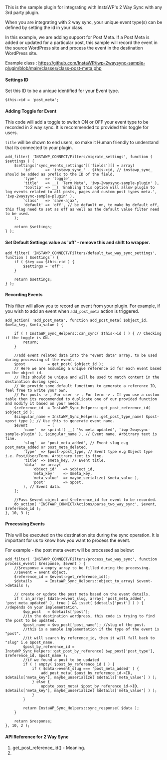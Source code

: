 This is the sample plugin for integrating with InstaWP's 2 Way Sync with any 3rd party plugin. 

When you are integrating with 2 way sync, your unique event type(s) can be defined by setting the id in your class. 

In this example, we are adding support for Post Meta. If a Post Meta is added or updated for a particular post, this sample will record the event in the source WordPress site and process the event in the destination WordPress site.

Example class : https://github.com/InstaWP/iwp-2waysync-sample-plugin/blob/main/classes/class-post-meta.php 

#### Settings ID

Set this ID to be a unique identified for your Event type. 

```
$this->id = 'post_meta';
```

#### Adding Toggle for Event

This code will add a toggle to switch ON or OFF your event type to be recorded in 2 way sync. It is recommended to provided this toggle for users. 

`title` will be shown to end users, so make it Human friendly to understand that its connected to your plugin. 

```
add_filter( 'INSTAWP_CONNECT/Filters/migrate_settings', function ( $settings ) {
    $settings['sync_events_settings']['fields'][] = array(
        'id'      => 'instawp_sync_' . $this->id, // instawp_sync_ should be added as prefix to the ID of the field.
        'type'    => 'toggle',
        'title'   => __( 'Term Meta', 'iwp-2waysync-sample-plugin' ),
        'tooltip' => __( 'Enabling this option will allow plugin to log events related to all posts, pages and custom post types meta.', 'iwp-2waysync-sample-plugin' ),
        'class'   => 'save-ajax',
        'default' => 'off', // be default on, to make by default off, this flag need to set as off as well as the default value filter need to be used.
    );

    return $settings;
} );
```

#### Set Default Settings value as 'off' - remove this and shift to wrapper.


```
add_filter( 'INSTAWP_CONNECT/Filters/default_two_way_sync_settings', function ( $settings ) {
    if ( $key === $this->id ) {
        $settings = 'off';
    }

    return $settings;
} );
```

#### Recording Events

This filter will allow you to record an event from your plugin. For example, if you wish to add an event when `add_post_meta` action is triggered. 

```
add_action( 'add_post_meta', function add_post_meta( $object_id, $meta_key, $meta_value ) {

    if ( ! InstaWP_Sync_Helpers::can_sync( $this->id ) ) { // Checking if the toggle is ON.
        return;
    }

    //add event related data into the "event data" array. to be used during processing of the event.
    $post          = get_post( $object_id );
    // Here we are assuming a unique reference id for each event based on the object id.
    // This should be unique and will be used to match content in the destination during sync.
    // We provide some default functions to generate a reference ID, feel free to write your own.
    // For posts -> , For user -> , For term -> . If you use a custom table then its recommended to duplicate one of our provided function and modify it based on your needs. 
    $reference_id  = InstaWP_Sync_Helpers::get_post_reference_id( $object_id ); 
    $singular_name = InstaWP_Sync_Helpers::get_post_type_name( $post->post_type ); // Use this to generate event name. 
    $event         = [
        'name'  => sprintf( __( '%s meta updated', 'iwp-2waysync-sample-plugin' ), $singular_name ), // Event name. Arbitrary text is fine. 
        'slug'  => 'post_meta_added', // Event slug e.g post_meta_added or post_meta_deleted. 
        'type'  => $post->post_type, // Event type e.g Object type i.e. Post/User/Term. Arbitrary text is fine. 
        'title' => $meta_key, // Event title.
        'data'  => array(
            'object_id'   => $object_id,
            'meta_key'    => $meta_key,
            'meta_value'  => maybe_serialize( $meta_value ),
            'post'        => $post,
        ), // Event data.
    ];

    //Pass $event object and $reference_id for event to be recorded. 
    do_action( 'INSTAWP_CONNECT/Actions/parse_two_way_sync', $event, $reference_id );
}, 10, 3 );
```

#### Processing Events

This will be executed on the destination site during the sync operation. It is important for us to know how you want to process the event. 

For example - the post meta event will be processed as below:

```
add_filter( 'INSTAWP_CONNECT/Filters/process_two_way_sync', function process_event( $response, $event ) {
    //$response = empty array to be filled during the processing.
    //$event = event object.
    $reference_id = $event->get_reference_id();
    $details      = InstaWP_Sync_Helpers::object_to_array( $event->details );

    // create or update the post meta based on the event details.
    if ( in_array( $data->event_slug, array( 'post_meta_added', 'post_meta_updated' ), true ) && isset( $details['post'] ) ) { //depends on your implementation. 
        $wp_post   = $details['post'];
        //in the destination wordpress, this code is trying to find the post to be updated. 
        $post_name = $wp_post['post_name']; //slug of the post.
        //this is a sample implementation if the type of the event is "post".
        //it will search by reference_id, then it will fall back to "slug" i.e $post_name.
        $post_by_reference_id = InstaWP_Sync_Helpers::get_post_by_reference( $wp_post['post_type'], $reference_id, $post_name );
        //if we found a post to be updated
        if ( ! empty( $post_by_reference_id ) ) {
            if ( $data->event_slug === 'post_meta_added' ) {
                add_post_meta( $post_by_reference_id->ID, $details['meta_key'], maybe_unserialize( $details['meta_value'] ) );
            } else {
                update_post_meta( $post_by_reference_id->ID, $details['meta_key'], maybe_unserialize( $details['meta_value'] ) );
            }
        }

        return InstaWP_Sync_Helpers::sync_response( $data );
    }

    return $response;
}, 10, 2 );
```

#### API Reference for 2 Way Sync

1. get_post_reference_id()‎ - Meaning.
2. 
